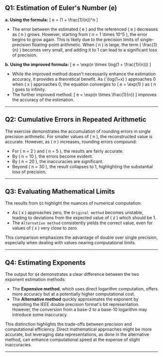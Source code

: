 ## Q1: Estimation of Euler's Number (e)

**a. Using the formula:**
\[ e = (1 + \frac{1}{n})^n \]
- The error between the estimated \( e \) and the referenced \( e \) decreases as \( n \) grows. However, starting from \( n = 1 \times 10^5 \), the error begins to grow again. This is likely due to the precision limits of single-precision floating-point arithmetic. When \( n \) is large, the term \( \frac{1}{n} \) becomes very small, and adding it to 1 can lead to a significant loss of precision.

**b. Using the improved formula:**
\[ e = \exp(n \times \log(1 + \frac{1}{n})) \]
- While the improved method doesn't necessarily enhance the estimation accuracy, it provides a theoretical benefit. As \( \log(1+x) \) approaches 0 when \( x \) approaches 0, the equation converges to \( e = \exp(1) \) as \( n \) goes to infinity.
- The further improved method:
  \[ e = \exp(n \times \frac{1}{n}) \]
  improves the accuracy of the estimation.

---

## Q2: Cumulative Errors in Repeated Arithmetic

The exercise demonstrates the accumulation of rounding errors in single precision arithmetic. For smaller values of \( n \), the reconstructed value is accurate. However, as \( n \) increases, rounding errors compound:
- For \( n = 2 \) and \( n = 5 \), the results are fairly accurate.
- By \( n = 10 \), the errors become evident.
- By \( n = 20 \), the inaccuracies are significant.
- Beyond \( n = 30 \), the result collapses to 1, highlighting the substantial loss of precision.

---

## Q3: Evaluating Mathematical Limits

The results from `Q3` highlight the nuances of numerical computation:
- As \( x \) approaches zero, the `Original method` becomes unstable, leading to deviations from the expected value of \( z \) which should be 1.
- The `Alternative method` consistently yields the correct value, even for values of \( x \) very close to zero.

This comparison emphasizes the advantage of double over single precision, especially when dealing with values nearing computational limits.

---

## Q4: Estimating Exponents

The output for `Q4` demonstrates a clear difference between the two exponent estimation methods:
- The **Expensive method**, which uses direct logarithm computation, offers more accuracy but at a potentially higher computational cost.
- The **Alternative method** quickly approximates the exponent by exploiting the IEEE double precision format's bit representation. However, the conversion from a base-2 to a base-10 logarithm may introduce some inaccuracy.

This distinction highlights the trade-offs between precision and computational efficiency. Direct mathematical approaches might be more accurate, but leveraging data representations, as done in the alternative method, can enhance computational speed at the expense of slight inaccuracies.

---